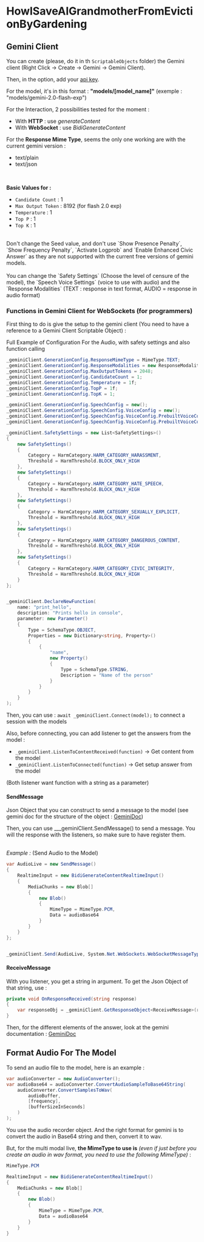 # HowISaveAIGrandmotherFromEvictionByGardening

## Gemini Client

You can create (please, do it in th `ScriptableObjects` folder) the Gemini client (Right Click -> Create -> Gemini -> Gemini Client).

Then, in the option, add your [api key](https://aistudio.google.com/apikey).

For the model, it's in this format : __"models/[model_name]"__ (exemple : "models/gemini-2.0-flash-exp")

For the Interaction, 2 possibilities tested for the moment :
- With __HTTP__ : use _generateContent_
- With __WebSocket__ : use _BidiGenerateContent_

For the __Response Mime Type__, seems the only one working are with the current gemini version : 
- text/plain 
- text/json 

<br/>

__Basic Values for :__ 
- `Candidate Count` : 1
- `Max Output Token` : 8192 (for flash 2.0 exp)
- `Temperature` : 1
- `Top P` : 1
- `Top K` : 1

<br/>
Don't change the Seed value, and don't use `Show Presence Penalty`, `Show Frequency Penalty`, `Activate Logprob` and `Enable Enhanced Civic Answer` as they are not supported with the current free versions of gemini models.
<br/><br/>
You can change the `Safety Settings` (Choose the level of censure of the model), the `Speech Voice Settings` (voice to use with audio) and the `Response Modalities` (TEXT : response in text format, AUDIO = response in audio format)

### Functions in Gemini Client for WebSockets (for programmers)

First thing to do is give the setup to the gemini client (You need to have a reference to a Gemini Client Scriptable Object) :

Full Example of Configuration For the Audio, with safety settings and also function calling
```c#
_geminiClient.GenerationConfig.ResponseMimeType = MimeType.TEXT;
_geminiClient.GenerationConfig.ResponseModalities = new ResponseModality[1] { ResponseModality.AUDIO };
_geminiClient.GenerationConfig.MaxOutputTokens = 2048;
_geminiClient.GenerationConfig.CandidateCount = 1;
_geminiClient.GenerationConfig.Temperature = 1f;
_geminiClient.GenerationConfig.TopP = 1f;
_geminiClient.GenerationConfig.TopK = 1;

_geminiClient.GenerationConfig.SpeechConfig = new();
_geminiClient.GenerationConfig.SpeechConfig.VoiceConfig = new();
_geminiClient.GenerationConfig.SpeechConfig.VoiceConfig.PrebuiltVoiceConfig = new();
_geminiClient.GenerationConfig.SpeechConfig.VoiceConfig.PrebuiltVoiceConfig.VoiceName = _voice;

_geminiClient.SafetySettings = new List<SafetySettings>()
{
    new SafetySettings()
    {
        Category = HarmCategory.HARM_CATEGORY_HARASSMENT,
        Threshold = HarmThreshold.BLOCK_ONLY_HIGH
    },
    new SafetySettings()
    {
        Category = HarmCategory.HARM_CATEGORY_HATE_SPEECH,
        Threshold = HarmThreshold.BLOCK_ONLY_HIGH
    },
    new SafetySettings()
    {
        Category = HarmCategory.HARM_CATEGORY_SEXUALLY_EXPLICIT,
        Threshold = HarmThreshold.BLOCK_ONLY_HIGH
    },
    new SafetySettings()
    {
        Category = HarmCategory.HARM_CATEGORY_DANGEROUS_CONTENT,
        Threshold = HarmThreshold.BLOCK_ONLY_HIGH
    },
    new SafetySettings()
    {
        Category = HarmCategory.HARM_CATEGORY_CIVIC_INTEGRITY,
        Threshold = HarmThreshold.BLOCK_ONLY_HIGH
    }
};


_geminiClient.DeclareNewFunction(
    name: "print_hello",
    description: "Prints hello in console",
    parameter: new Parameter()
    {
        Type = SchemaType.OBJECT,
        Properties = new Dictionary<string, Property>()
        {
            {
                "name",
                new Property()
                {
                    Type = SchemaType.STRING,
                    Description = "Name of the person"
                }
            }
        }
    }
);
```

Then, you can use : `await _geminiClient.Connect(model);` to connect a session with the models

Also, before connecting, you can add listener to get the answers from the model :
- `_geminiClient.ListenToContentReceived(function)` -> Get content from the model
- `_geminiClient.ListenToConnected(function)` -> Get setup answer from the model

(Both listener want function with a string as a parameter)

#### SendMessage

Json Object that you can construct to send a message to the model (see gemini doc for the structure of the object : [GeminiDoc](https://ai.google.dev/gemini-api/docs/multimodal-live))

Then, you can use ___geminiClient.SendMessage() to send a message. You will the response with the listeners, so make sure to have register them. <br/><br/>

_Example :_ (Send Audio to the Model)

```c#
var AudioLive = new SendMessage()
{
    RealtimeInput = new BidiGenerateContentRealtimeInput()
    {
        MediaChunks = new Blob[]
        {
            new Blob()
            {
                MimeType = MimeType.PCM,
                Data = audioBase64
            }
        }
    }
};


_geminiClient.Send(AudioLive, System.Net.WebSockets.WebSocketMessageType.Binary);
```

#### ReceiveMessage

With you listener, you get a string in argument. To get the Json Object of that string, use :
```c#
private void OnResponseReceived(string response)
{
    var responseObj = _geminiClient.GetResponseObject<ReceiveMessage>(response);
}
```

Then, for the different elements of the answer, look at the gemini documentation : [GeminiDoc](https://ai.google.dev/gemini-api/docs/multimodal-live)

## Format Audio For The Model

To send an audio file to the model, here is an example :

```c#
var audioConverter = new AudioConverter();
var audioBase64 = audioConverter.ConvertAudioSampleToBase64String(
    audioConverter.ConvertSamplesToWav(
        audioBuffer,
        [frequency],
        [bufferSizeInSeconds]
    )
);
```

You use the audio recorder object. And the right format for gemini is to convert the audio in Base64 string and then, convert it to wav.

But, for the multi modal live, __the MimeType to use is__ _(even if just before you create an audio in wav format, you need to use the following MimeType)_ : 
```c#
MimeType.PCM 
```

```c#
RealtimeInput = new BidiGenerateContentRealtimeInput()
{
    MediaChunks = new Blob[]
    {
        new Blob()
        {
            MimeType = MimeType.PCM,
            Data = audioBase64
        }
    }
}
```